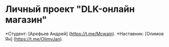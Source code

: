 # Личный проект "DLK-онлайн магазин"

*Студент: [Арефьев Андрей] (https://t.me/Mcwain).
*Наставник: [Олимов Ян] (https://t.me/OlimvJan).
